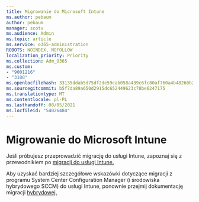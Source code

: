 ```yaml
---
title: Migrowanie do Microsoft Intune
ms.author: pebaum
author: pebaum
manager: scotv
ms.audience: Admin
ms.topic: article
ms.service: o365-administration
ROBOTS: NOINDEX, NOFOLLOW
localization_priority: Priority
ms.collection: Adm_O365
ms.custom:
- "9001216"
- "3188"
ms.openlocfilehash: 33135ddab5d75df2de59cab058a439c6fc80af760a4b48260b2c67cda8c1af99
ms.sourcegitcommit: b5f7da89a650d2915dc652449623c78be6247175
ms.translationtype: MT
ms.contentlocale: pl-PL
ms.lasthandoff: 08/05/2021
ms.locfileid: "54026484"
---
```

# <a name="migrating-to-microsoft-intune"></a>Migrowanie do Microsoft Intune

Jeśli próbujesz przeprowadzić migrację do usługi Intune, zapoznaj się z przewodnikiem po [migracji do usługi Intune.](https://docs.microsoft.com/intune/fundamentals/migration-guide)

Aby uzyskać bardziej szczegółowe wskazówki dotyczące migracji z programu System Center Configuration Manager (i środowiska hybrydowego SCCM) do usługi Intune, ponownie przejmij dokumentację migracji [hybrydowej.](https://docs.microsoft.com/sccm/mdm/deploy-use/migrate-hybridmdm-to-intunesa) 